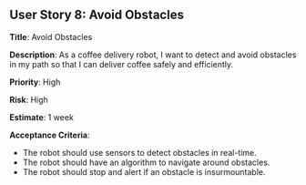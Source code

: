 ## User Story 8: Avoid Obstacles

**Title**: Avoid Obstacles

**Description**: As a coffee delivery robot, I want to detect and avoid obstacles in my path so that I can deliver coffee safely and efficiently.

**Priority**: High

**Risk**: High

**Estimate**: 1 week

**Acceptance Criteria**:
- The robot should use sensors to detect obstacles in real-time.
- The robot should have an algorithm to navigate around obstacles.
- The robot should stop and alert if an obstacle is insurmountable.